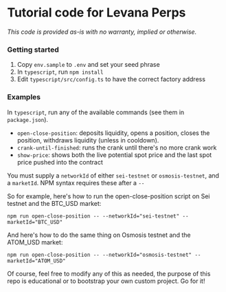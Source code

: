 # Tutorial code for Levana Perps

*This code is provided as-is with no warranty, implied or otherwise.*

### Getting started

1. Copy `env.sample` to `.env` and set your seed phrase
2. In `typescript`, run `npm install`
3. Edit `typescript/src/config.ts` to have the correct factory address

### Examples 

In `typescript`, run any of the available commands (see them in `package.json`).

* `open-close-position`: deposits liquidity, opens a position, closes the position, withdraws liquidity (unless in cooldown).
* `crank-until-finished`: runs the crank until there's no more crank work
* `show-price`: shows both the live potential spot price and the last spot price pushed into the contract

You must supply a `networkId` of either `sei-testnet` or `osmosis-testnet`, and a `marketId`. NPM syntax requires these after a `--`

So for example, here's how to run the open-close-position script on Sei testnet and the BTC_USD market:

```
npm run open-close-position -- --networkId="sei-testnet" --marketId="BTC_USD"
```

And here's how to do the same thing on Osmosis testnet and the ATOM_USD market:

```
npm run open-close-position -- --networkId="osmosis-testnet" --marketId="ATOM_USD"
```

Of course, feel free to modify any of this as needed, the purpose of this repo is educational or to bootstrap your own custom project. Go for it!



